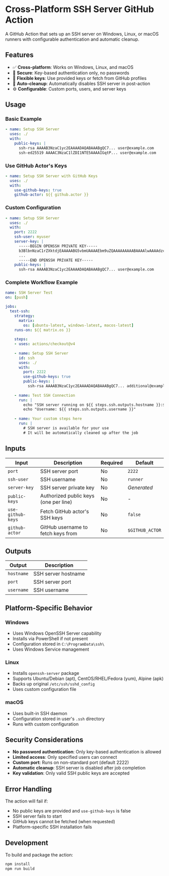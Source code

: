 # Cross-Platform SSH Server GitHub Action

A GitHub Action that sets up an SSH server on Windows, Linux, or macOS runners with configurable authentication and automatic cleanup.

## Features

- ✅ **Cross-platform**: Works on Windows, Linux, and macOS
- 🔐 **Secure**: Key-based authentication only, no passwords
- 🔑 **Flexible keys**: Use provided keys or fetch from GitHub profiles
- 🧹 **Auto-cleanup**: Automatically disables SSH server in post-action
- ⚙️ **Configurable**: Custom ports, users, and server keys

## Usage

### Basic Example

```yaml
- name: Setup SSH Server
  uses: ./
  with:
    public-keys: |
      ssh-rsa AAAAB3NzaC1yc2EAAAADAQABAAABgQC7... user@example.com
      ssh-ed25519 AAAAC3NzaC1lZDI1NTE5AAAAIGqtP... user@example.com
```

### Use GitHub Actor's Keys

```yaml
- name: Setup SSH Server with GitHub Keys
  uses: ./
  with:
    use-github-keys: true
    github-actor: ${{ github.actor }}
```

### Custom Configuration

```yaml
- name: Setup SSH Server
  uses: ./
  with:
    port: 2222
    ssh-user: myuser
    server-key: |
      -----BEGIN OPENSSH PRIVATE KEY-----
      b3BlbnNzaC1rZXktdjEAAAAABG5vbmUAAAAEbm9uZQAAAAAAAAABAAAAlwAAAAdzc2gtcn
      ...
      -----END OPENSSH PRIVATE KEY-----
    public-keys: |
      ssh-rsa AAAAB3NzaC1yc2EAAAADAQABAAABgQC7... user@example.com
```

### Complete Workflow Example

```yaml
name: SSH Server Test
on: [push]

jobs:
  test-ssh:
    strategy:
      matrix:
        os: [ubuntu-latest, windows-latest, macos-latest]
    runs-on: ${{ matrix.os }}
    
    steps:
    - uses: actions/checkout@v4
    
    - name: Setup SSH Server
      id: ssh
      uses: ./
      with:
        port: 2222
        use-github-keys: true
        public-keys: |
          ssh-rsa AAAAB3NzaC1yc2EAAAADAQABAAABgQC7... additional@example.com
    
    - name: Test SSH Connection
      run: |
        echo "SSH server running on ${{ steps.ssh.outputs.hostname }}:${{ steps.ssh.outputs.port }}"
        echo "Username: ${{ steps.ssh.outputs.username }}"
    
    - name: Your custom steps here
      run: |
        # SSH server is available for your use
        # It will be automatically cleaned up after the job
```

## Inputs

| Input | Description | Required | Default |
|-------|-------------|----------|---------|
| `port` | SSH server port | No | `2222` |
| `ssh-user` | SSH username | No | `runner` |
| `server-key` | SSH server private key | No | *Generated* |
| `public-keys` | Authorized public keys (one per line) | No | - |
| `use-github-keys` | Fetch GitHub actor's SSH keys | No | `false` |
| `github-actor` | GitHub username to fetch keys from | No | `$GITHUB_ACTOR` |

## Outputs

| Output | Description |
|--------|-------------|
| `hostname` | SSH server hostname |
| `port` | SSH server port |
| `username` | SSH username |

## Platform-Specific Behavior

### Windows
- Uses Windows OpenSSH Server capability
- Installs via PowerShell if not present
- Configuration stored in `C:\ProgramData\ssh\`
- Uses Windows Service management

### Linux
- Installs `openssh-server` package
- Supports Ubuntu/Debian (apt), CentOS/RHEL/Fedora (yum), Alpine (apk)
- Backs up original `/etc/ssh/sshd_config`
- Uses custom configuration file

### macOS
- Uses built-in SSH daemon
- Configuration stored in user's `.ssh` directory
- Runs with custom configuration

## Security Considerations

- **No password authentication**: Only key-based authentication is allowed
- **Limited access**: Only specified users can connect
- **Custom port**: Runs on non-standard port (default 2222)
- **Automatic cleanup**: SSH server is disabled after job completion
- **Key validation**: Only valid SSH public keys are accepted

## Error Handling

The action will fail if:
- No public keys are provided and `use-github-keys` is false
- SSH server fails to start
- GitHub keys cannot be fetched (when requested)
- Platform-specific SSH installation fails

## Development

To build and package the action:

```bash
npm install
npm run build
```
